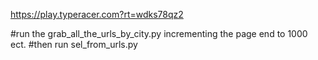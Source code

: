 https://play.typeracer.com?rt=wdks78qz2

#run the grab_all_the_urls_by_city.py incrementing the page end to 1000 ect.
#then run sel_from_urls.py
